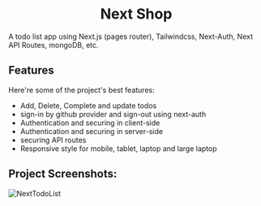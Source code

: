 <h1 align="center" id="title">Next Shop</h1>

<p id="description">A todo list app using Next.js (pages router), Tailwindcss, Next-Auth, Next API Routes, mongoDB, etc.</p>

<h2>Features</h2>

Here're some of the project's best features:

-  Add, Delete, Complete and update todos
-  sign-in by github provider and sign-out using next-auth
-  Authentication and securing in client-side
-  Authentication and securing in server-side
-  securing API routes
-  Responsive style for mobile, tablet, laptop and large laptop

<h2>Project Screenshots:</h2>

![NextTodoList](https://github.com/mehrabFronto/Next-TodoList-Project/assets/101546573/cf8cc7d4-4031-4f05-bdf8-d39273f9d534)

